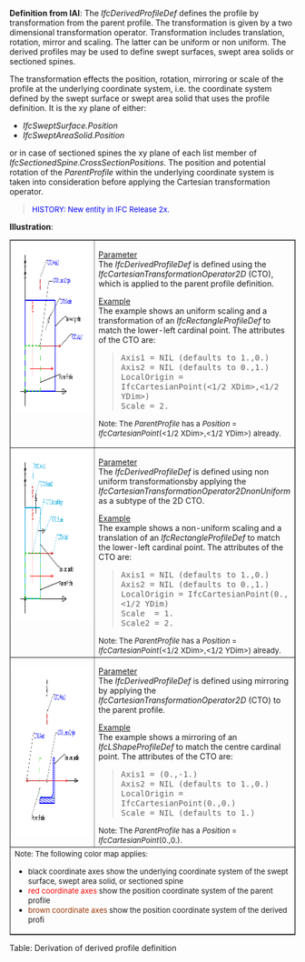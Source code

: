 ﻿**Definition
from IAI**: The _IfcDerivedProfileDef_ defines the profile by transformation from the parent profile. The transformation is given by a two dimensional transformation operator. Transformation includes translation, rotation, mirror and scaling. The latter can be uniform or non uniform. The derived profiles may be used to define swept surfaces, swept area solids or sectioned spines.

The transformation effects the position, rotation, mirroring or scale of the profile at the underlying coordinate system, i.e. the coordinate system defined by the swept surface or swept area solid that uses the profile definition. It is the xy plane of either:

* _IfcSweptSurface.Position_
* _IfcSweptAreaSolid.Position_


or in case of sectioned spines the xy plane of each list member of _IfcSectionedSpine.CrossSectionPositions_.
The position and potential rotation of the _ParentProfile_
within
the underlying coordinate system is taken into consideration before
applying the Cartesian transformation operator.
> <font color="#0000ff" size="-1">HISTORY: New entity
in IFC Release 2x.</font>

**Illustration**:

<table border="1" cellpadding="2" cellspacing="2">
  <tbody>
    <tr>
      <td align="left" valign="top" width="405"><a href="drawings/IfcDerivedProfileDef-Layout1.dwf"><img src="figures/ifcderivedprofiledef-layout1.gif" alt="uniform" border="0" height="300" width="400"></a></td>
      <td align="left" valign="top">
      <p><u>Parameter</u>
      <br>
The <i>IfcDerivedProfileDef</i>
is defined using the <i>IfcCartesianTransformationOperator2D</i>
(CTO), which is applied to the parent profile definition. <br>
      </p>
      <p><u>Example</u><br>
The example shows an uniform scaling and a transformation
of an <i>IfcRectangleProfileDef</i>
to match the lower-left cardinal point. The attributes of the CTO are:<br>
      </p>
      <blockquote><tt>Axis1
= NIL (defaults
to 1.,0.)<br>
Axis2
= NIL (defaults to 0.,1.)<br>
LocalOrigin =
IfcCartesianPoint(&lt;1/2 XDim&gt;,&lt;1/2 YDim&gt;)<br>
Scale = 2.<br>
        </tt></blockquote>
      <font size="-1">Note:
The <i>ParentProfile</i>
has a <i>Position</i>
= <i>IfcCartesianPoint</i>(&lt;1/2
XDim&gt;,&lt;1/2 YDim&gt;) already.</font><br>
      <blockquote><tt></tt></blockquote>
      </td>
    </tr>
    <tr>
      <td align="left" valign="top" width="405"><a href="drawings/IfcDerivedProfileDef-Layout2.dwf"><img src="figures/ifcderivedprofiledef-layout2.gif" alt="non uniform" border="0" height="300" width="400"></a></td>
      <td align="left" valign="top">
      <p><u>Parameter</u>
      <br>
The <i>IfcDerivedProfileDef</i>
is defined using
non uniform transformationsby applying the <i>IfcCartesianTransformationOperator2DnonUniform</i>
as a subtype of the 2D CTO.</p>
      <p><u>Example</u><br>
The example shows a non-uniform scaling and a translation of an <i>IfcRectangleProfileDef</i>
to match the lower-left cardinal point. The attributes of the CTO are:</p>
      <blockquote> <tt>Axis1
= NIL (defaults to 1.,0.)<br>
Axis2 = NIL (defaults to 0.,1.)<br>
LocalOrigin = IfcCartesianPoint(0.,&lt;1/2 YDim)<br>
Scale&nbsp; = 1.<br>
Scale2 = 2.<br>
        </tt></blockquote>
      <font size="-1">Note:
The <i>ParentProfile</i>
has a <i>Position</i>
= <i>IfcCartesianPoint</i>(&lt;1/2
XDim&gt;,&lt;1/2 YDim&gt;) already.</font>
      </td>
    </tr>
    <tr>
      <td><a href="drawings/IfcDerivedProfileDef-Layout3.dwf"><img alt="mirroring" src="figures/ifcderivedprofiledef-layout3.gif" border="0" height="300" width="400"></a></td>
      <td align="left" valign="top">
      <p><u>Parameter</u>
      <br>
The <i>IfcDerivedProfileDef</i>
is defined using mirroring by applying the <i>IfcCartesianTransformationOperator2D</i>
(CTO) to the parent profile.</p>
      <p><u>Example</u><br>
The example shows a mirroring of an <i>IfcLShapeProfileDef</i>
to match the centre cardinal point. The attributes of the CTO are:</p>
      <blockquote><tt>Axis1
= </tt><tt>(0.,-1.)</tt><tt></tt><br>
        <tt>Axis2 = </tt><tt>NIL
(defaults to 1.,0.)</tt><br>
        <tt>LocalOrigin =
IfcCartesianPoint(0.,0.)</tt><br>
        <tt>Scale = NIL (defaults
to 1.)<br>
        </tt></blockquote>
      <font size="-1">Note:
The <i>ParentProfile</i>
has a <i>Position</i>
= <i>IfcCartesianPoint</i>(0.,0.).</font></td>
    </tr>
    <tr>
      <td colspan="2" rowspan="1" align="left" valign="top" width="405"><font size="-1">Note:
The following color map applies:<br>
      </font>
      <ul>
        <li><font size="-1">black coordinate axes show the
underlying coordinate system of the swept surface, swept area solid, or
sectioned spine</font></li>
        <li><font size="-1"><font color="#ff0000">red coordinate axes</font>
show the position coordinate system of the parent profile</font></li>
        <li><font size="-1"><font color="#993300">brown coordinate axes</font>
show the position coordinate system of the derived profi<br>
          </font></li>
      </ul>
      </td>
    </tr>
  </tbody>
</table>

Table: Derivation of derived profile definition